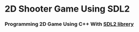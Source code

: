 # 2D Shooter Game Using SDL2
### Programming 2D Game Using C++ With [SDL2 librery](https://en.wikipedia.org/wiki/Simple_DirectMedia_Layer)
